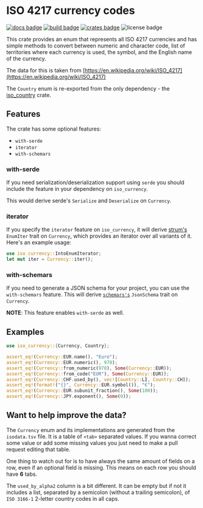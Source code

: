 # ISO 4217 currency codes

[![docs badge](https://docs.rs/iso_currency/badge.svg)](https://docs.rs/iso_currency)
[![build badge](https://github.com/zbrox/iso_currency/workflows/Build/badge.svg)](https://github.com/zbrox/iso_currency/actions/workflows/build.yml)
[![crates badge](https://img.shields.io/crates/v/iso_currency.svg)](https://crates.io/crates/iso_currency)
![license badge](https://img.shields.io/crates/l/iso_currency.svg)

This crate provides an enum that represents all ISO 4217 currencies and
has simple methods to convert between numeric and character code, list of
territories where each currency is used, the symbol, and the English name of the currency.

The data for this is taken from
[https://en.wikipedia.org/wiki/ISO_4217](https://en.wikipedia.org/wiki/ISO_4217)

The `Country` enum is re-exported from the only dependency - the [iso_country](https://crates.io/crates/iso_country) crate.

## Features

The crate has some optional features:

- `with-serde`
- `iterator`
- `with-schemars`

### with-serde

If you need serialization/deserialization support using `serde` you should include the feature in your dependency on `iso_currency`.

This would derive serde's `Serialize` and `Deserialize` on `Currency`.

### iterator

If you specify the `iterator` feature on `iso_currency`, it will derive [strum's](https://crates.io/crates/strum) `EnumIter` trait on `Currency`, which provides an iterator over all variants of it. Here's an example usage:

```rust
use iso_currency::IntoEnumIterator;
let mut iter = Currency::iter();
```

### with-schemars

If you need to generate a JSON schema for your project, you can use the `with-schemars` feature. This will derive [`schemars's`](https://crates.io/crates/schemars) `JsonSchema` trait on `Currency`.

**NOTE**: This feature enables `with-serde` as well.

## Examples

```rust
use iso_currency::{Currency, Country};

assert_eq!(Currency::EUR.name(), "Euro");
assert_eq!(Currency::EUR.numeric(), 978);
assert_eq!(Currency::from_numeric(978), Some(Currency::EUR));
assert_eq!(Currency::from_code("EUR"), Some(Currency::EUR));
assert_eq!(Currency::CHF.used_by(), vec![Country::LI, Country::CH]);
assert_eq!(format!("{}", Currency::EUR.symbol()), "€");
assert_eq!(Currency::EUR.subunit_fraction(), Some(100));
assert_eq!(Currency::JPY.exponent(), Some(0));
```

## Want to help improve the data?

The `Currency` enum and its implementations are generated from the `isodata.tsv` file. It is a table of `<tab>` separated values. If you wanna correct some value or add some missing values you just need to make a pull request editing that table.

One thing to watch out for is to have always the same amount of fields on a row, even if an optional field is missing. This means on each row you should have **6** tabs.

The `used_by_alpha2` column is a bit different. It can be empty but if not it includes a list, separated by a semicolon (without a trailing semicolon), of `ISO 3166-1` 2-letter country codes in all caps.
